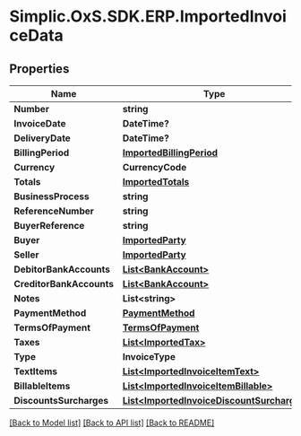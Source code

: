 # Simplic.OxS.SDK.ERP.ImportedInvoiceData

## Properties

Name | Type | Description | Notes
------------ | ------------- | ------------- | -------------
**Number** | **string** |  | [optional] 
**InvoiceDate** | **DateTime?** |  | [optional] 
**DeliveryDate** | **DateTime?** |  | [optional] 
**BillingPeriod** | [**ImportedBillingPeriod**](ImportedBillingPeriod.md) |  | [optional] 
**Currency** | **CurrencyCode** |  | [optional] 
**Totals** | [**ImportedTotals**](ImportedTotals.md) |  | [optional] 
**BusinessProcess** | **string** |  | [optional] 
**ReferenceNumber** | **string** |  | [optional] 
**BuyerReference** | **string** |  | [optional] 
**Buyer** | [**ImportedParty**](ImportedParty.md) |  | [optional] 
**Seller** | [**ImportedParty**](ImportedParty.md) |  | [optional] 
**DebitorBankAccounts** | [**List&lt;BankAccount&gt;**](BankAccount.md) |  | [optional] 
**CreditorBankAccounts** | [**List&lt;BankAccount&gt;**](BankAccount.md) |  | [optional] 
**Notes** | **List&lt;string&gt;** |  | [optional] 
**PaymentMethod** | [**PaymentMethod**](PaymentMethod.md) |  | [optional] 
**TermsOfPayment** | [**TermsOfPayment**](TermsOfPayment.md) |  | [optional] 
**Taxes** | [**List&lt;ImportedTax&gt;**](ImportedTax.md) |  | [optional] 
**Type** | **InvoiceType** |  | [optional] 
**TextItems** | [**List&lt;ImportedInvoiceItemText&gt;**](ImportedInvoiceItemText.md) |  | [optional] 
**BillableItems** | [**List&lt;ImportedInvoiceItemBillable&gt;**](ImportedInvoiceItemBillable.md) |  | [optional] 
**DiscountsSurcharges** | [**List&lt;ImportedInvoiceDiscountSurcharge&gt;**](ImportedInvoiceDiscountSurcharge.md) |  | [optional] 

[[Back to Model list]](../README.md#documentation-for-models) [[Back to API list]](../README.md#documentation-for-api-endpoints) [[Back to README]](../README.md)

